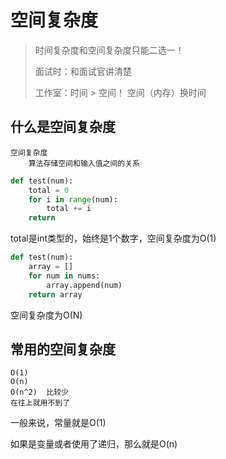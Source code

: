 # 空间复杂度

> 时间复杂度和空间复杂度只能二选一！
>
> 面试时：和面试官讲清楚
>
> 工作室：时间 > 空间！	空间（内存）换时间

## 什么是空间复杂度

```
空间复杂度
	算法存储空间和输入值之间的关系
```



```python
def test(num):
    total = 0
    for i in range(num):
        total += i
    return
```

total是int类型的，始终是1个数字，空间复杂度为O(1)

```python
def test(num):
    array = []
    for num in nums:
        array.append(num)
    return array
```

空间复杂度为O(N)

## 常用的空间复杂度

```
O(1)
O(n)
O(n^2)	比较少
在往上就用不到了
```

一般来说，常量就是O(1)

如果是变量或者使用了递归，那么就是O(n)



